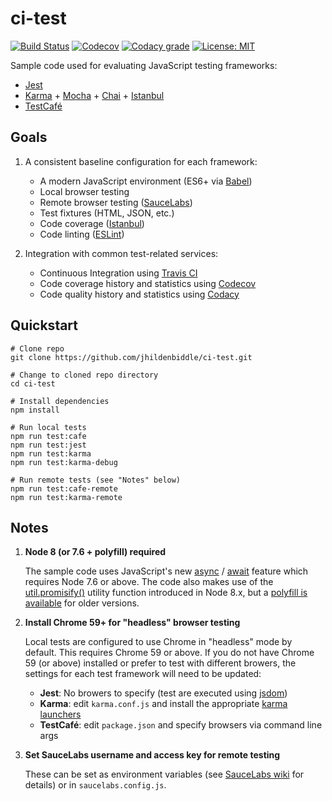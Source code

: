 # ci-test

[![Build Status](https://img.shields.io/travis/jhildenbiddle/ci-test.svg?style=flat-square)](https://travis-ci.org/jhildenbiddle/ci-test)
[![Codecov](https://img.shields.io/codecov/c/github/jhildenbiddle/ci-test.svg?style=flat-square)](https://codecov.io/gh/jhildenbiddle/ci-test)
[![Codacy grade](https://img.shields.io/codacy/grade/ec212742ff4d4af19a959cae2018565b.svg?style=flat-square)](https://www.codacy.com/app/jhildenbiddle/ci-test?utm_source=github.com&amp;utm_medium=referral&amp;utm_content=jhildenbiddle/ci-test&amp;utm_campaign=Badge_Grade)
[![License: MIT](https://img.shields.io/badge/License-MIT-yellow.svg?style=flat-square)](https://opensource.org/licenses/MIT)

Sample code used for evaluating JavaScript testing frameworks:

- [Jest](https://facebook.github.io/jest/)
- [Karma](https://karma-runner.github.io) + [Mocha](https://mochajs.org/) + [Chai](http://chaijs.com/) + [Istanbul](https://istanbul.js.org/)
- [TestCafé](http://devexpress.github.io/testcafe/)

## Goals

1. A consistent baseline configuration for each framework:

   - A modern JavaScript environment (ES6+ via [Babel](http://babeljs.io/))
   - Local browser testing
   - Remote browser testing ([SauceLabs](https://saucelabs.com/))
   - Test fixtures (HTML, JSON, etc.)
   - Code coverage ([Istanbul](https://istanbul.js.org/))
   - Code linting ([ESLint](http://eslint.org/))

2. Integration with common test-related services:

   - Continuous Integration using [Travis CI](https://travis-ci.org/)
   - Code coverage history and statistics using [Codecov](https://codecov.io/)
   - Code quality history and statistics using [Codacy](https://codacy.com/)

## Quickstart

```shell
# Clone repo
git clone https://github.com/jhildenbiddle/ci-test.git

# Change to cloned repo directory
cd ci-test

# Install dependencies
npm install

# Run local tests
npm run test:cafe
npm run test:jest
npm run test:karma
npm run test:karma-debug

# Run remote tests (see "Notes" below)
npm run test:cafe-remote
npm run test:karma-remote
```

## Notes

1. **Node 8 (or 7.6 + polyfill) required**

   The sample code uses JavaScript's new [async](https://developer.mozilla.org/en-US/docs/Web/JavaScript/Reference/Statements/async_function) / [await](https://developer.mozilla.org/en-US/docs/Web/JavaScript/Reference/Operators/await) feature which requires Node 7.6 or above. The code also makes use of the [util.promisify()](https://nodejs.org/api/util.html#util_util_promisify_original) utility function introduced in Node 8.x, but a [polyfill is available](https://github.com/ljharb/util.promisify) for older versions.

1. **Install Chrome 59+ for "headless" browser testing**

   Local tests are configured to use Chrome in "headless" mode by default. This requires Chrome 59 or above. If you do not have Chrome 59 (or above) installed or prefer to test with different browers, the settings for each test framework will need to be updated:

   - **Jest**: No browers to specify (test are executed using [jsdom](https://github.com/tmpvar/jsdom))
   - **Karma**: edit `karma.conf.js` and install the appropriate [karma launchers](https://www.npmjs.com/search?q=karma+launcher)
   - **TestCafé**: edit `package.json` and specify browsers via command line args

1. **Set SauceLabs username and access key for remote testing**

    These can be set as environment variables (see [SauceLabs wiki](https://wiki.saucelabs.com/display/DOCS/Best+Practice%3A+Use+Environment+Variables+for+Authentication+Credentials) for details) or in `saucelabs.config.js`.
